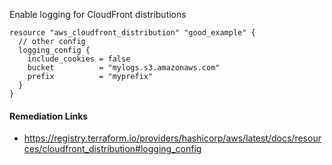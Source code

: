 
Enable logging for CloudFront distributions

```hcl
resource "aws_cloudfront_distribution" "good_example" {
  // other config
  logging_config {
    include_cookies = false
    bucket          = "mylogs.s3.amazonaws.com"
    prefix          = "myprefix"
  }
}
```

#### Remediation Links
 - https://registry.terraform.io/providers/hashicorp/aws/latest/docs/resources/cloudfront_distribution#logging_config

